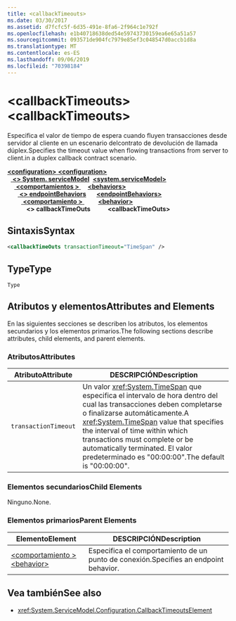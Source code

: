 ```yaml
---
title: <callbackTimeouts>
ms.date: 03/30/2017
ms.assetid: d7fcfc5f-6d35-491e-8fa6-2f964c1e792f
ms.openlocfilehash: e1b40718638ded54e59743730159ea6e65a51a57
ms.sourcegitcommit: 093571de904fc7979e85ef3c048547d0accb1d8a
ms.translationtype: MT
ms.contentlocale: es-ES
ms.lasthandoff: 09/06/2019
ms.locfileid: "70398184"
---
```

# <a name="callbacktimeouts"></a><span data-ttu-id="33e0d-101">\<callbackTimeouts></span><span class="sxs-lookup"><span data-stu-id="33e0d-101">\<callbackTimeouts></span></span>
<span data-ttu-id="33e0d-102">Especifica el valor de tiempo de espera cuando fluyen transacciones desde servidor al cliente en un escenario delcontrato de devolución de llamada dúplex.</span><span class="sxs-lookup"><span data-stu-id="33e0d-102">Specifies the timeout value when flowing transactions from server to client.in a duplex callback contract scenario.</span></span>  
  
<span data-ttu-id="33e0d-103">[ **\<configuration>** ](../configuration-element.md)</span><span class="sxs-lookup"><span data-stu-id="33e0d-103">[**\<configuration>**](../configuration-element.md)</span></span>\
<span data-ttu-id="33e0d-104">&nbsp;&nbsp;[ **\<> System. serviceModel**](system-servicemodel.md)</span><span class="sxs-lookup"><span data-stu-id="33e0d-104">&nbsp;&nbsp;[**\<system.serviceModel>**](system-servicemodel.md)</span></span>\
<span data-ttu-id="33e0d-105">&nbsp;&nbsp;&nbsp;&nbsp;[ **\<comportamientos >** ](behaviors.md)</span><span class="sxs-lookup"><span data-stu-id="33e0d-105">&nbsp;&nbsp;&nbsp;&nbsp;[**\<behaviors>**](behaviors.md)</span></span>\
<span data-ttu-id="33e0d-106">&nbsp;&nbsp;&nbsp;&nbsp;&nbsp;&nbsp;[ **\<> endpointBehaviors**](endpointbehaviors.md)</span><span class="sxs-lookup"><span data-stu-id="33e0d-106">&nbsp;&nbsp;&nbsp;&nbsp;&nbsp;&nbsp;[**\<endpointBehaviors>**](endpointbehaviors.md)</span></span>\
<span data-ttu-id="33e0d-107">&nbsp;&nbsp;&nbsp;&nbsp;&nbsp;&nbsp;&nbsp;&nbsp;[ **\<comportamiento >** ](behavior-of-endpointbehaviors.md)</span><span class="sxs-lookup"><span data-stu-id="33e0d-107">&nbsp;&nbsp;&nbsp;&nbsp;&nbsp;&nbsp;&nbsp;&nbsp;[**\<behavior>**](behavior-of-endpointbehaviors.md)</span></span>\
<span data-ttu-id="33e0d-108">&nbsp;&nbsp;&nbsp;&nbsp;&nbsp;&nbsp;&nbsp;&nbsp;&nbsp;&nbsp; **\<> callbackTimeOuts**</span><span class="sxs-lookup"><span data-stu-id="33e0d-108">&nbsp;&nbsp;&nbsp;&nbsp;&nbsp;&nbsp;&nbsp;&nbsp;&nbsp;&nbsp;**\<callbackTimeOuts>**</span></span>  
  
## <a name="syntax"></a><span data-ttu-id="33e0d-109">Sintaxis</span><span class="sxs-lookup"><span data-stu-id="33e0d-109">Syntax</span></span>  
  
```xml  
<callbackTimeOuts transactionTimeout="TimeSpan" />
```  
  
## <a name="type"></a><span data-ttu-id="33e0d-110">Type</span><span class="sxs-lookup"><span data-stu-id="33e0d-110">Type</span></span>  
 `Type`  
  
## <a name="attributes-and-elements"></a><span data-ttu-id="33e0d-111">Atributos y elementos</span><span class="sxs-lookup"><span data-stu-id="33e0d-111">Attributes and Elements</span></span>  
 <span data-ttu-id="33e0d-112">En las siguientes secciones se describen los atributos, los elementos secundarios y los elementos primarios.</span><span class="sxs-lookup"><span data-stu-id="33e0d-112">The following sections describe attributes, child elements, and parent elements.</span></span>  
  
### <a name="attributes"></a><span data-ttu-id="33e0d-113">Atributos</span><span class="sxs-lookup"><span data-stu-id="33e0d-113">Attributes</span></span>  
  
|<span data-ttu-id="33e0d-114">Atributo</span><span class="sxs-lookup"><span data-stu-id="33e0d-114">Attribute</span></span>|<span data-ttu-id="33e0d-115">DESCRIPCIÓN</span><span class="sxs-lookup"><span data-stu-id="33e0d-115">Description</span></span>|  
|---------------|-----------------|  
|`transactionTimeout`|<span data-ttu-id="33e0d-116">Un valor <xref:System.TimeSpan> que especifica el intervalo de hora dentro del cual las transacciones deben completarse o finalizarse automáticamente.</span><span class="sxs-lookup"><span data-stu-id="33e0d-116">A <xref:System.TimeSpan> value that specifies the interval of time within which transactions must complete or be automatically terminated.</span></span> <span data-ttu-id="33e0d-117">El valor predeterminado es "00:00:00".</span><span class="sxs-lookup"><span data-stu-id="33e0d-117">The default is "00:00:00".</span></span>|  
  
### <a name="child-elements"></a><span data-ttu-id="33e0d-118">Elementos secundarios</span><span class="sxs-lookup"><span data-stu-id="33e0d-118">Child Elements</span></span>  
 <span data-ttu-id="33e0d-119">Ninguno.</span><span class="sxs-lookup"><span data-stu-id="33e0d-119">None.</span></span>  
  
### <a name="parent-elements"></a><span data-ttu-id="33e0d-120">Elementos primarios</span><span class="sxs-lookup"><span data-stu-id="33e0d-120">Parent Elements</span></span>  
  
|<span data-ttu-id="33e0d-121">Elemento</span><span class="sxs-lookup"><span data-stu-id="33e0d-121">Element</span></span>|<span data-ttu-id="33e0d-122">DESCRIPCIÓN</span><span class="sxs-lookup"><span data-stu-id="33e0d-122">Description</span></span>|  
|-------------|-----------------|  
|[<span data-ttu-id="33e0d-123">\<comportamiento ></span><span class="sxs-lookup"><span data-stu-id="33e0d-123">\<behavior></span></span>](behavior-of-endpointbehaviors.md)|<span data-ttu-id="33e0d-124">Especifica el comportamiento de un punto de conexión.</span><span class="sxs-lookup"><span data-stu-id="33e0d-124">Specifies an endpoint behavior.</span></span>|  
  
## <a name="see-also"></a><span data-ttu-id="33e0d-125">Vea también</span><span class="sxs-lookup"><span data-stu-id="33e0d-125">See also</span></span>

- <xref:System.ServiceModel.Configuration.CallbackTimeoutsElement>
